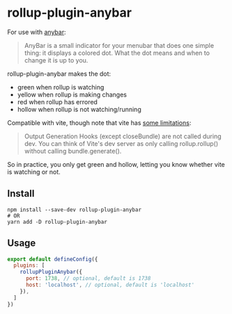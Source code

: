 # rollup-plugin-anybar

For use with [anybar](https://github.com/tonsky/AnyBar):

> AnyBar is a small indicator for your menubar that does one simple thing: it displays a colored dot. What the dot means and when to change it is up to you.

rollup-plugin-anybar makes the dot:
- green when rollup is watching
- yellow when rollup is making changes
- red when rollup has errored
- hollow when rollup is not watching/running

Compatible with vite, though note that vite has [some limitations](https://vite.dev/guide/api-plugin.html#universal-hooks):

> Output Generation Hooks (except closeBundle) are not called during dev. You
> can think of Vite's dev server as only calling rollup.rollup() without
> calling bundle.generate().

So in practice, you only get green and hollow, letting you know whether vite
is watching or not.

## Install

``` shell
npm install --save-dev rollup-plugin-anybar
# OR
yarn add -D rollup-plugin-anybar
```

## Usage

``` javascript
export default defineConfig({
  plugins: [
    rollupPluginAnybar({
      port: 1738, // optional, default is 1738
      host: 'localhost', // optional, default is 'localhost'
    }),
  ]
})
```
